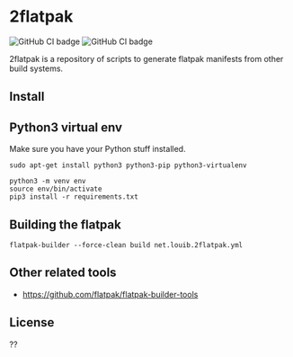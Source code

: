 # 2flatpak
![GitHub CI badge](https://github.com/louib/2flatpak/workflows/pep8/badge.svg)
![GitHub CI badge](https://github.com/louib/2flatpak/workflows/flatpak-build/badge.svg)

2flatpak is a repository of scripts to generate flatpak manifests from other build systems.

## Install

## Python3 virtual env
Make sure you have your Python stuff installed.
```
sudo apt-get install python3 python3-pip python3-virtualenv
```

```
python3 -m venv env
source env/bin/activate
pip3 install -r requirements.txt
```

## Building the flatpak
```
flatpak-builder --force-clean build net.louib.2flatpak.yml
```

## Other related tools
* https://github.com/flatpak/flatpak-builder-tools

## License

??

